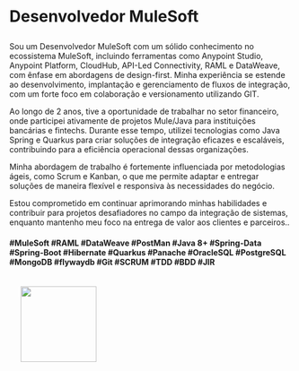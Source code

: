 # <p align="left"> Desenvolvedor MuleSoft

<p align="left">Sou um Desenvolvedor MuleSoft com um sólido conhecimento no ecossistema MuleSoft, incluindo ferramentas como Anypoint Studio, Anypoint Platform, CloudHub, API-Led Connectivity, RAML e DataWeave, com ênfase em abordagens de design-first. Minha experiência se estende ao desenvolvimento, implantação e gerenciamento de fluxos de integração, com um forte foco em colaboração e versionamento utilizando GIT.

Ao longo de 2 anos, tive a oportunidade de trabalhar no setor financeiro, onde participei ativamente de projetos Mule/Java para instituições bancárias e fintechs. Durante esse tempo, utilizei tecnologias como Java Spring e Quarkus para criar soluções de integração eficazes e escaláveis, contribuindo para a eficiência operacional dessas organizações.

Minha abordagem de trabalho é fortemente influenciada por metodologias ágeis, como Scrum e Kanban, o que me permite adaptar e entregar soluções de maneira flexível e responsiva às necessidades do negócio.

Estou comprometido em continuar aprimorando minhas habilidades e contribuir para projetos desafiadores no campo da integração de sistemas, enquanto mantenho meu foco na entrega de valor aos clientes e parceiros..</p> 

#### <p align="left">  #MuleSoft #RAML #DataWeave #PostMan #Java 8+ #Spring-Data #Spring-Boot #Hibernate #Quarkus #Panache #OracleSQL #PostgreSQL #MongoDB #flywaydb #Git #SCRUM #TDD #BDD #JIR</p> 
<br>
<div  style="display: inline_block" align='left'>
<span>&nbsp;&nbsp;&nbsp;&nbsp;</span> <a href="https://www.linkedin.com/in/jefersonribeirogomes" target="_blank"><img src="https://img.shields.io/badge/-LinkedIn-%230077B5?style=for-the-badge&logo=linkedin&logoColor=white"  width="135" target="_blank"></a> 
</div> 
